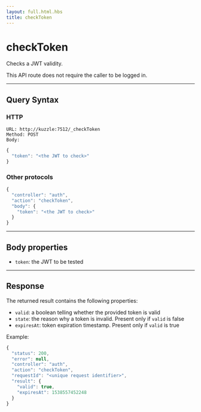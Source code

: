 ```yaml
---
layout: full.html.hbs
title: checkToken
---
```


# checkToken

<SinceBadge version="1.0.0" />

Checks a JWT validity.

This API route does not require the caller to be logged in.

---

## Query Syntax

### HTTP

```http
URL: http://kuzzle:7512/_checkToken
Method: POST
Body:
```

```js
{
  "token": "<the JWT to check>"
}
```

### Other protocols

```js
{
  "controller": "auth",
  "action": "checkToken",
  "body": {
    "token": "<the JWT to check>"
  }
}
```

---

## Body properties

- `token`: the JWT to be tested

---

## Response

The returned result contains the following properties:

- `valid`: a boolean telling whether the provided token is valid
- `state`: the reason why a token is invalid. Present only if `valid` is false
- `expiresAt`: token expiration timestamp. Present only if `valid` is true

Example:

```js
{
  "status": 200,
  "error": null,
  "controller": "auth",
  "action": "checkToken",
  "requestId": "<unique request identifier>",
  "result": {
    "valid": true,
    "expiresAt": 1538557452248
  }
}
```
